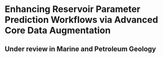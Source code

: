 # Enhancing Reservoir Parameter Prediction Workflows via Advanced Core Data Augmentation
## Under review in Marine and Petroleum Geology


